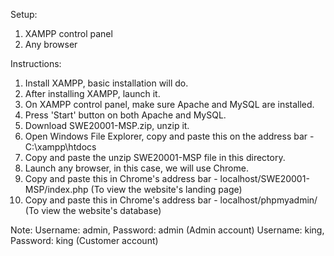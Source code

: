 Setup:
1. XAMPP control panel
2. Any browser

Instructions:
1. Install XAMPP, basic installation will do.
2. After installing XAMPP, launch it.
3. On XAMPP control panel, make sure Apache and MySQL are installed.
4. Press 'Start' button on both Apache and MySQL.
5. Download SWE20001-MSP.zip, unzip it.
6. Open Windows File Explorer, copy and paste this on the address bar - C:\xampp\htdocs
7. Copy and paste the unzip SWE20001-MSP file in this directory.
8. Launch any browser, in this case, we will use Chrome.
9. Copy and paste this in Chrome's address bar - localhost/SWE20001-MSP/index.php (To view the website's landing page)
10. Copy and paste this in Chrome's address bar - localhost/phpmyadmin/ (To view the website's database)

Note:
Username: admin, Password: admin (Admin account)
Username: king, Password: king (Customer account)